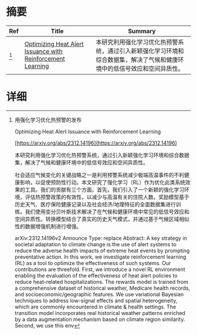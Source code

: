 # 摘要

| Ref | Title | Summary |
| --- | --- | --- |
| [^1] | [Optimizing Heat Alert Issuance with Reinforcement Learning](https://arxiv.org/abs/2312.14196) | 本研究利用强化学习优化热预警系统，通过引入新颖强化学习环境和综合数据集，解决了气候和健康环境中的低信号效应和空间异质性。 |

# 详细

[^1]: 用强化学习优化热预警的发布

    Optimizing Heat Alert Issuance with Reinforcement Learning

    [https://arxiv.org/abs/2312.14196](https://arxiv.org/abs/2312.14196)

    本研究利用强化学习优化热预警系统，通过引入新颖强化学习环境和综合数据集，解决了气候和健康环境中的低信号效应和空间异质性。

    

    社会适应气候变化的关键战略之一是利用预警系统减少极端高温事件的不利健康影响，以促使预防性行动。本文研究了强化学习（RL）作为优化此类系统效果的工具。我们的贡献有三个方面。首先，我们引入了一个新颖的强化学习环境，评估热预警政策的有效性，以减少与高温有关的住院人数。奖励模型基于历史天气、医疗保险健康记录以及社会经济/地理特征的全面数据集进行训练。我们使用变分贝叶斯技术解决了在气候和健康环境中常见的低信号效应和空间异质性。转换模型结合了真实的历史天气模式，并通过基于气候区域相似性的数据增强机制进行增强。

    arXiv:2312.14196v2 Announce Type: replace  Abstract: A key strategy in societal adaptation to climate change is the use of alert systems to reduce the adverse health impacts of extreme heat events by prompting preventative action. In this work, we investigate reinforcement learning (RL) as a tool to optimize the effectiveness of such systems. Our contributions are threefold. First, we introduce a novel RL environment enabling the evaluation of the effectiveness of heat alert policies to reduce heat-related hospitalizations. The rewards model is trained from a comprehensive dataset of historical weather, Medicare health records, and socioeconomic/geographic features. We use variational Bayesian techniques to address low-signal effects and spatial heterogeneity, which are commonly encountered in climate & health settings. The transition model incorporates real historical weather patterns enriched by a data augmentation mechanism based on climate region similarity. Second, we use this env
    

